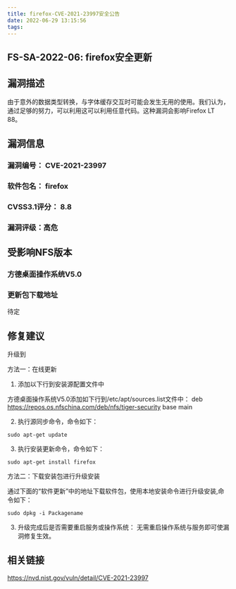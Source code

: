 ```yaml
---
title: firefox-CVE-2021-23997安全公告
date: 2022-06-29 13:15:56
tags:
---
```

## FS-SA-2022-06: firefox安全更新

## 漏洞描述

由于意外的数据类型转换，与字体缓存交互时可能会发生无用的使用。我们认为，通过足够的努力，可以利用这可以利用任意代码。这种漏洞会影响Firefox LT 88。

## 漏洞信息

###    漏洞编号： CVE-2021-23997

###    软件包名： firefox

###    CVSS3.1评分： 8.8

###    漏洞评级：高危

## 受影响NFS版本

###    方德桌面操作系统V5.0

### 更新包下载地址

待定

## 修复建议

升级到 

方法一：在线更新

1. 添加以下行到安装源配置文件中

方德桌面操作系统V5.0添加如下行到/etc/apt/sources.list文件中：
deb https://repos.os.nfschina.com/deb/nfs/tiger-security base main

2. 执行源同步命令，命令如下：

```
sudo apt-get update
```

3. 执行安装更新命令，命令如下：

```
sudo apt-get install firefox
```

方法二：下载安装包进行升级安装

通过下面的“软件更新”中的地址下载软件包，使用本地安装命令进行升级安装,命令如下：

```
sudo dpkg -i Packagename
```

3. 升级完成后是否需要重启服务或操作系统：
   无需重启操作系统与服务即可使漏洞修复生效。

## 相关链接

https://nvd.nist.gov/vuln/detail/CVE-2021-23997
